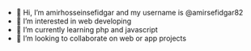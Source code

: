 - 👋 Hi, I’m amirhosseinsefidgar and my username is @amirsefidgar82
- 👀 I’m interested in web developing 
- 🌱 I’m currently learning php and javascript
- 💞️ I’m looking to collaborate on web or app projects


<!---
amirsefidgar82/amirsefidgar82 is a ✨ special ✨ repository because its `README.md` (this file) appears on your GitHub profile.
You can click the Preview link to take a look at your changes.
--->
